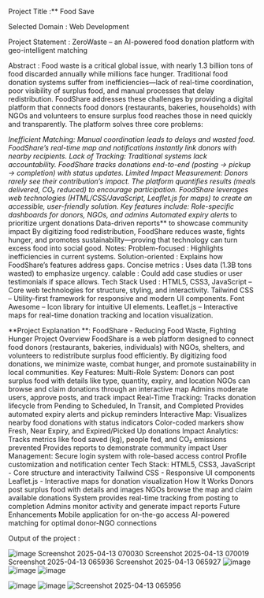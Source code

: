 Project Title :** Food Save

Selected Domain : Web Development

Project Statement : ZeroWaste – an AI-powered food donation platform with geo-intelligent matching

Abstract : Food waste is a critical global issue, with nearly 1.3 billion tons of food discarded annually while millions face hunger. Traditional food donation systems suffer from inefficiencies—lack of real-time coordination, poor visibility of surplus food, and manual processes that delay redistribution. FoodShare addresses these challenges by providing a digital platform that connects food donors (restaurants, bakeries, households) with NGOs and volunteers to ensure surplus food reaches those in need quickly and transparently.
The platform solves three core problems:

*Inefficient Matching: Manual coordination leads to delays and wasted food. FoodShare’s *real-time map and notifications instantly link donors with nearby recipients.
Lack of Tracking: Traditional systems lack accountability. FoodShare tracks donations end-to-end (posting → pickup → completion) with status updates.
Limited Impact Measurement: Donors rarely see their contribution’s impact. The platform quantifies results (meals delivered, CO₂ reduced) to encourage participation.
FoodShare leverages web technologies (HTML/CSS/JavaScript, Leaflet.js for maps) to create an accessible, user-friendly solution. Key features include:
Role-specific dashboards for donors, NGOs, and admins
Automated expiry alerts** to prioritize urgent donations
Data-driven reports** to showcase community impact
By digitizing food redistribution, FoodShare reduces waste, fights hunger, and promotes sustainability—proving that technology can turn excess food into social good.
Notes: Problem-focused : Highlights inefficiencies in current systems.
Solution-oriented : Explains how FoodShare’s features address gaps.
Concise metrics : Uses data (1.3B tons wasted) to emphasize urgency.
calable : Could add case studies or user testimonials if space allows.
Tech Stack Used : HTML5, CSS3, JavaScript – Core web technologies for structure, styling, and interactivity. Tailwind CSS – Utility-first framework for responsive and modern UI components. Font Awesome – Icon library for intuitive UI elements. Leaflet.js – Interactive maps for real-time donation tracking and location visualization.

**Project Explanation **: FoodShare - Reducing Food Waste, Fighting Hunger Project Overview FoodShare is a web platform designed to connect food donors (restaurants, bakeries, individuals) with NGOs, shelters, and volunteers to redistribute surplus food efficiently. By digitizing food donations, we minimize waste, combat hunger, and promote sustainability in local communities. Key Features: Multi-Role System: Donors can post surplus food with details like type, quantity, expiry, and location NGOs can browse and claim donations through an interactive map Admins moderate users, approve posts, and track impact Real-Time Tracking: Tracks donation lifecycle from Pending to Scheduled, In Transit, and Completed Provides automated expiry alerts and pickup reminders Interactive Map: Visualizes nearby food donations with status indicators Color-coded markers show Fresh, Near Expiry, and Expired/Picked Up donations Impact Analytics: Tracks metrics like food saved (kg), people fed, and CO₂ emissions prevented Provides reports to demonstrate community impact User Management: Secure login system with role-based access control Profile customization and notification center Tech Stack: HTML5, CSS3, JavaScript - Core structure and interactivity Tailwind CSS - Responsive UI components Leaflet.js - Interactive maps for donation visualization How It Works Donors post surplus food with details and images NGOs browse the map and claim available donations System provides real-time tracking from posting to completion Admins monitor activity and generate impact reports Future Enhancements Mobile application for on-the-go access AI-powered matching for optimal donor-NGO connections

Output of the project :

![image](https://github.com/user-attachments/assets/9170ff6d-8d23-4f75-a5d5-674a8a5d128d)
Screenshot 2025-04-13 070030 Screenshot 2025-04-13 070019 Screenshot 2025-04-13 065936 Screenshot 2025-04-13 065927 
![image](https://github.com/user-attachments/assets/061ba6be-4150-4710-b016-fc5dab96a964)
![image](https://github.com/user-attachments/assets/b1c6cc27-b1b9-4db3-95d9-98f0cba24548)
![image](https://github.com/user-attachments/assets/82f1f9c4-15dc-4d71-bca5-aae2b49df31c)



![image](https://github.com/user-attachments/assets/9ff26b19-7698-497a-84c6-d18df0ef0518)
![image](https://github.com/user-attachments/assets/b1c6cc27-b1b9-4db3-95d9-98f0cba24548)
![Screenshot 2025-04-13 065956](https://github.com/user-attachments/assets/0c73093e-8f0e-4d1c-ac09-39358c8f7e68)





